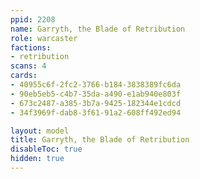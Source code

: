 ```yaml
---
ppid: 2208
name: Garryth, the Blade of Retribution
role: warcaster
factions:
- retribution
scans: 4
cards:
- 40955c6f-2fc2-3766-b184-3838389fc6da
- 90eb5eb5-c4b7-35da-a490-e1ab940e803f
- 673c2487-a385-3b7a-9425-182344e1cdcd
- 34f3969f-dab8-3f61-91a2-608ff492ed94

layout: model
title: Garryth, the Blade of Retribution
disableToc: true
hidden: true
---
```

